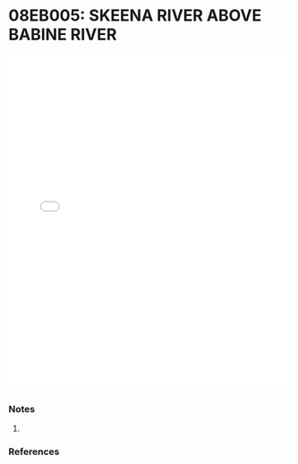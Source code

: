 # 08EB005: SKEENA RIVER ABOVE BABINE RIVER

<iframe src="/_static/stations/08EB005_fdc.html" width="100%" height="600" frameborder="0"></iframe>

### Notes
1. 

### References

